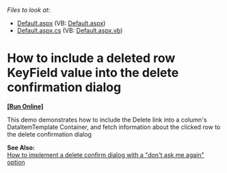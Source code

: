 <!-- default file list -->
*Files to look at*:

* [Default.aspx](./CS/WebSite/Default.aspx) (VB: [Default.aspx](./VB/WebSite/Default.aspx))
* [Default.aspx.cs](./CS/WebSite/Default.aspx.cs) (VB: [Default.aspx.vb](./VB/WebSite/Default.aspx.vb))
<!-- default file list end -->
# How to include a deleted row KeyField value into the delete confirmation dialog
<!-- run online -->
**[[Run Online]](https://codecentral.devexpress.com/e131/)**
<!-- run online end -->


<p>This demo demonstrates how to include the Delete link into a column's DataItemTemplate Container, and fetch information about the clicked row to the delete confirmation dialog</p><p><strong>See Also:</strong><br />
<a href="https://www.devexpress.com/Support/Center/p/E1120">How to implement a delete confirm dialog with a "don't ask me again" option</a></p>

<br/>


